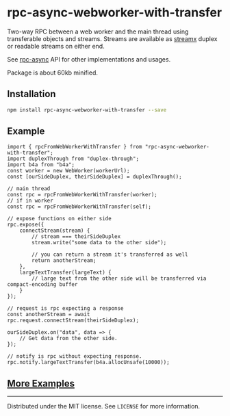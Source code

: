 # rpc-async-webworker-with-transfer

Two-way RPC between a web worker and the main thread using transferable objects and streams. Streams are available as [streamx](https://github.com/mafintosh/streamx) duplex or readable streams on either end.

See [rpc-async](https://github.com/mablay/rpc-async) API for other implementations and usages.

Package is about 60kb minified.

## Installation

```sh
npm install rpc-async-webworker-with-transfer --save
```

## Example

```ecmascript 6
import { rpcFromWebWorkerWithTransfer } from "rpc-async-webworker-with-transfer";
import duplexThrough from "duplex-through";
import b4a from "b4a";
const worker = new WebWorker(workerUrl);
const [ourSideDuplex, theirSideDuplex] = duplexThrough();

// main thread
const rpc = rpcFromWebWorkerWithTransfer(worker);
// if in worker
const rpc = rpcFromWebWorkerWithTransfer(self);

// expose functions on either side
rpc.expose({
    connectStream(stream) {
        // stream === theirSideDuplex
        stream.write("some data to the other side");
        
        // you can return a stream it's transferred as well
        return anotherStream;
    },
    largeTextTransfer(largeText) {
        // large text from the other side will be transferred via compact-encoding buffer
    }
});

// request is rpc expecting a response
const anotherStream = await rpc.request.connectStream(theirSideDuplex);

ourSideDuplex.on("data", data => {
    // Get data from the other side.
});

// notify is rpc without expecting response.
rpc.notify.largeTextTransfer(b4a.allocUnsafe(10000));

```

## [More Examples](./examples.md)

---

Distributed under the MIT license. See ``LICENSE`` for more information.